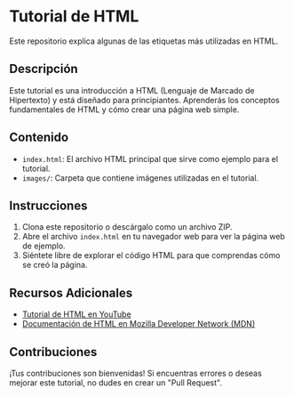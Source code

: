 # Tutorial de HTML

Este repositorio explica algunas de las etiquetas más utilizadas en HTML.

## Descripción

Este tutorial es una introducción a HTML (Lenguaje de Marcado de Hipertexto) y está diseñado para principiantes. Aprenderás los conceptos fundamentales de HTML y cómo crear una página web simple.

## Contenido

- `index.html`: El archivo HTML principal que sirve como ejemplo para el tutorial.
- `images/`: Carpeta que contiene imágenes utilizadas en el tutorial.

## Instrucciones

1. Clona este repositorio o descárgalo como un archivo ZIP.
2. Abre el archivo `index.html` en tu navegador web para ver la página web de ejemplo.
3. Siéntete libre de explorar el código HTML para que comprendas cómo se creó la página.

## Recursos Adicionales

- [Tutorial de HTML en YouTube](https://www.youtube.com/watch?v=3nYLTiY5skU)
- [Documentación de HTML en Mozilla Developer Network (MDN)](https://developer.mozilla.org/es/docs/Web/HTML)

## Contribuciones

¡Tus contribuciones son bienvenidas! Si encuentras errores o deseas mejorar este tutorial, no dudes en crear un "Pull Request".





